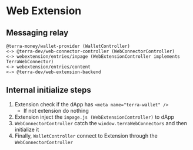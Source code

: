 # Web Extension

## Messaging relay

```
@terra-money/wallet-provider (WalletController)
<-> @terra-dev/web-connector-controller (WebConnectorController) 
<-> webextension/entries/inpage (WebExtensionController implements TerraWebConnector) 
<-> webextension/entries/content
<-> @terra-dev/web-extension-backend
```

## Internal initialize steps

1. Extension check if the dApp has `<meta name="terra-wallet" />`
   - If not extension do nothing
2. Extension inject the `inpage.js (WebExtensionController)` to dApp
3. `WebConnectorController` catch the `window.terraWebConnectors` and then initialize it
4. Finally, `WalletController` connect to Extension through the `WebConnectorController`